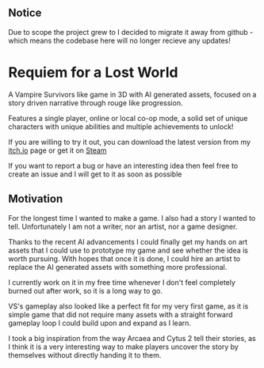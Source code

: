 ## Notice
Due to scope the project grew to I decided to migrate it away from github - which means the codebase here will no longer recieve any updates!

# Requiem for a Lost World

A Vampire Survivors like game in 3D with AI generated assets, focused on a story driven narrative through rouge like progression. 

Features a single player, online or local co-op mode, a solid set of unique characters with unique abilities and multiple achievements to unlock!

If you are willing to try it out, you can download the latest version from my [itch.io](https://thenishishiro.itch.io/requiem-for-a-lost-world) page or get it on [Steam](https://store.steampowered.com/app/3255660/Requiem_For_a_Lost_World/)

If you want to report a bug or have an interesting idea then feel free to create an issue and I will get to it as soon as possible

## Motivation

For the longest time I wanted to make a game. I also had a story I wanted to tell.
Unfortunately I am not a writer, nor an artist, nor a game designer.

Thanks to the recent AI advancements I could finally get my hands on art assets that I could use to prototype my game and see whether the idea is worth pursuing. With hopes that once it is done, I could hire an artist to replace the AI generated assets with something more professional.

I currently work on it in my free time whenever I don't feel completely burned out after work, so it is a long way to go.
 
VS's gameplay also looked like a perfect fit for my very first game, as it is simple game that did not require many assets with a straight forward gameplay loop I could build upon and expand as I learn.

I took a big inspiration from the way Arcaea and Cytus 2 tell their stories, as I think it is a very interesting way to make players uncover the story by themselves without directly handing it to them.



